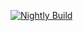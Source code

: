 [![Nightly Build](https://github.com/canhtv-0838/pipeline-test/actions/workflows/nightly_build.yml/badge.svg)](https://github.com/canhtv-0838/pipeline-test/actions/workflows/nightly_build.yml)
